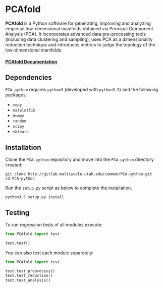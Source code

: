 # PCAfold

**PCAfold** is a Python software for generating, improving and analyzing empirical
low-dimensional manifolds obtained via Principal Component Analysis (PCA).
It incorporates advanced data pre-processing tools (including data clustering
and sampling), uses PCA as a dimensionality reduction technique and introduces
metrics to judge the topology of the low-dimensional manifolds.

#### [PCAfold Documentation](https://pca-python.readthedocs.io/en/latest/)

## Dependencies

`PCA-python` requires `python3` (developed with `python3.5`) and the following packages:

- ``copy``
- `matplotlib`
- `numpy`
- `random`
- `scipy`
- `sklearn`

## Installation

Clone the `PCA-python` repository and move into the `PCA-python` directory created:

```
git clone http://gitlab.multiscale.utah.edu/common/PCA-python.git
cd PCA-python
```

Run the `setup.py` script as below to complete the installation.

```
python3.5 setup.py install
```

## Testing

To run regression tests of all modules execute:

```python
from PCAfold import test

test.test()
```

You can also test each module separately:

```python
from PCAfold import test

test.test_preprocess()
test.test_reduction()
test.test_analysis()
```
